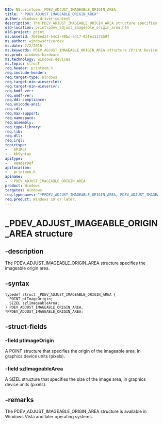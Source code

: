 ```yaml
---
UID: NS:printoem._PDEV_ADJUST_IMAGEABLE_ORIGIN_AREA
title: "_PDEV_ADJUST_IMAGEABLE_ORIGIN_AREA"
author: windows-driver-content
description: The PDEV_ADJUST_IMAGEABLE_ORIGIN_AREA structure specifies the imageable origin area.
old-location: print\pdev_adjust_imageable_origin_area.htm
old-project: print
ms.assetid: 7b66ed24-64c2-49bc-a417-05fe11178b9f
ms.author: windowsdriverdev
ms.date: 2/2/2018
ms.keywords: PDEV_ADJUST_IMAGEABLE_ORIGIN_AREA structure [Print Devices], print_unidrv-pscript_rendering_64db57fb-903d-411f-8106-b4c9a4c2a04e.xml, printoem/PDEV_ADJUST_IMAGEABLE_ORIGIN_AREA, print.pdev_adjust_imageable_origin_area, _PDEV_ADJUST_IMAGEABLE_ORIGIN_AREA, *PPDEV_ADJUST_IMAGEABLE_ORIGIN_AREA, PDEV_ADJUST_IMAGEABLE_ORIGIN_AREA, PPDEV_ADJUST_IMAGEABLE_ORIGIN_AREA structure pointer [Print Devices], PPDEV_ADJUST_IMAGEABLE_ORIGIN_AREA, printoem/PPDEV_ADJUST_IMAGEABLE_ORIGIN_AREA
ms.prod: windows-hardware
ms.technology: windows-devices
ms.topic: struct
req.header: printoem.h
req.include-header: 
req.target-type: Windows
req.target-min-winverclnt: 
req.target-min-winversvr: 
req.kmdf-ver: 
req.umdf-ver: 
req.ddi-compliance: 
req.unicode-ansi: 
req.idl: 
req.max-support: 
req.namespace: 
req.assembly: 
req.type-library: 
req.lib: 
req.dll: 
req.irql: 
topictype:
-	APIRef
-	kbSyntax
apitype:
-	HeaderDef
apilocation:
-	printoem.h
apiname:
-	PDEV_ADJUST_IMAGEABLE_ORIGIN_AREA
product: Windows
targetos: Windows
req.typenames: "*PPDEV_ADJUST_IMAGEABLE_ORIGIN_AREA, PDEV_ADJUST_IMAGEABLE_ORIGIN_AREA"
req.product: Windows 10 or later.
---
```


# _PDEV_ADJUST_IMAGEABLE_ORIGIN_AREA structure


## -description


The PDEV_ADJUST_IMAGEABLE_ORIGIN_AREA structure specifies the imageable origin area.


## -syntax


````
typedef struct _PDEV_ADJUST_IMAGEABLE_ORIGIN_AREA {
  POINT ptImageOrigin;
  SIZEL szlImageableArea;
} PDEV_ADJUST_IMAGEABLE_ORIGIN_AREA, *PPDEV_ADJUST_IMAGEABLE_ORIGIN_AREA;
````


## -struct-fields




### -field ptImageOrigin

A POINT structure that specifies the origin of the imageable area, in graphics device units (pixels).


### -field szlImageableArea

A SIZEL structure that specifies the size of the image area, in graphics device units (pixels).


## -remarks


The PDEV_ADJUST_IMAGEABLE_ORIGIN_AREA structure is available in Windows Vista and later operating systems. 


